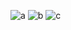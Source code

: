 ![a](https://github.com/Mansur74/employee_management-react.js/assets/73182192/59c7db69-92ac-4203-a9c4-dd6c22010825)
![b](https://github.com/Mansur74/employee_management-react.js/assets/73182192/d5845879-2204-46a1-a2f5-34e54babfb25)
![c](https://github.com/Mansur74/employee_management-react.js/assets/73182192/fa6e3eea-ab8b-4223-b2ac-d40da39f586a)
